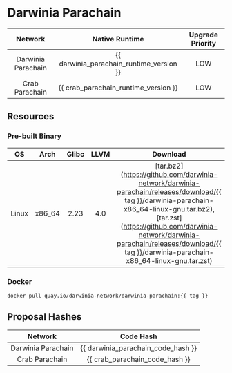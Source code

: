 Darwinia Parachain
===

|      Network       |              Native Runtime              | Upgrade Priority |
| :----------------: | :--------------------------------------: | :--------------: |
| Darwinia Parachain | {{ darwinia_parachain_runtime_version }} |       LOW        |
|   Crab Parachain   |   {{ crab_parachain_runtime_version }}   |       LOW        |

## Resources

### Pre-built Binary
|  OS   |  Arch  | Glibc | LLVM  |                                                                                                                                       Download                                                                                                                                       |
| :---: | :----: | :---: | :---: | :----------------------------------------------------------------------------------------------------------------------------------------------------------------------------------------------------------------------------------------------------------------------------------: |
| Linux | x86_64 | 2.23  |  4.0  | [tar.bz2](https://github.com/darwinia-network/darwinia-parachain/releases/download/{{ tag }}/darwinia-parachain-x86_64-linux-gnu.tar.bz2), [tar.zst](https://github.com/darwinia-network/darwinia-parachain/releases/download/{{ tag }}/darwinia-parachain-x86_64-linux-gnu.tar.zst) |

### Docker
```docker
docker pull quay.io/darwinia-network/darwinia-parachain:{{ tag }}
```

## Proposal Hashes
|      Network       |             Code Hash              |
| :----------------: | :--------------------------------: |
| Darwinia Parachain | {{ darwinia_parachain_code_hash }} |
|   Crab Parachain   |   {{ crab_parachain_code_hash }}   |
